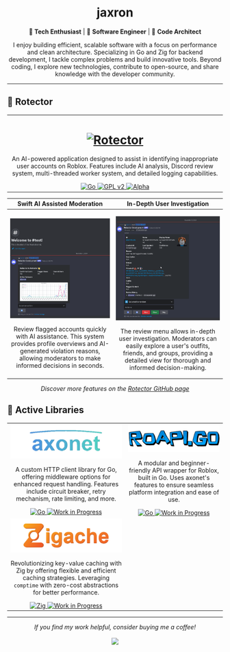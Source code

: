 <h1 align="center">jaxron</h1>
<p align="center">
  🌟 <b>Tech Enthusiast</b> | 🚀 <b>Software Engineer</b> | 🎨 <b>Code Architect</b>
</p>
<p align="center">
  I enjoy building efficient, scalable software with a focus on performance and clean architecture. Specializing in Go and Zig for backend development, I tackle complex problems and build innovative tools. Beyond coding, I explore new technologies, contribute to open-source, and share knowledge with the developer community.
</p>

---

## 🔎 Rotector

<table>
  <tr>
    <td align="center">
      <h1 align="center">
        <a href="https://github.com/rotector/rotector">
          <picture>
            <img width="350" alt="Rotector" src="./assets/images/rotector_logo.png">
          </picture>
        </a>
      </h1>
      <p>An AI-powered application designed to assist in identifying inappropriate user accounts on Roblox. Features include AI analysis, Discord review system, multi-threaded worker system, and detailed logging capabilities.</p>
      <a href="https://go.dev/">
        <img src="https://img.shields.io/badge/-Go-00ADD8?style=flat-square&logo=go&logoColor=white" alt="Go">
      </a>
      <a href="https://github.com/rotector/rotector/blob/main/LICENSE">
        <img src="https://img.shields.io/badge/-GPL%20v2-blue?style=flat-square" alt="GPL v2">
      </a>
      <a href="https://github.com/rotector/rotector">
        <img src="https://img.shields.io/badge/-Alpha-red?style=flat-square" alt="Alpha">
      </a>
    </td>
  </tr>
</table>

|                                                                                                                           Swift AI Assisted Moderation                                                                                                                            |                                                                                                                              In-Depth User Investigation                                                                                                                              |
| :-------------------------------------------------------------------------------------------------------------------------------------------------------------------------------------------------------------------------------------------------------------------------------: | :-----------------------------------------------------------------------------------------------------------------------------------------------------------------------------------------------------------------------------------------------------------------------------------: |
| <p align="center"><img src="assets/images/01.gif" width="450"></p><p align="center">Review flagged accounts quickly with AI assistance. This system provides profile overviews and AI-generated violation reasons, allowing moderators to make informed decisions in seconds.</p> | <p align="center"><img src="assets/images/02.gif" width="450"></p><p align="center">The review menu allows in-depth user investigation. Moderators can easily explore a user's outfits, friends, and groups, providing a detailed view for thorough and informed decision-making.</p> |

<p align="center"><i>Discover more features on the <a href="https://github.com/rotector/rotector">Rotector GitHub page</a></i></p>

## 🔭 Active Libraries

<table>
  <tr>
    <td align="center">
      <a href="https://github.com/jaxron/axonet">
        <img src="assets/images/axonet-banner.png" alt="axonet Banner" width="300">
      </a>
      <p>A custom HTTP client library for Go, offering middleware options for enhanced request handling. Features include circuit breaker, retry mechanism, rate limiting, and more.</p>
      <a href="https://go.dev/">
        <img src="https://img.shields.io/badge/-Go-00ADD8?style=flat-square&logo=go&logoColor=white" alt="Go">
      </a>
      <a href="https://github.com/jaxron/axonet">
        <img src="https://img.shields.io/badge/-WIP-red?style=flat-square" alt="Work in Progress">
      </a>
    </td>
    <td align="center">
      <a href="https://github.com/jaxron/roapi.go">
        <img src="assets/images/roapi-banner.png" alt="roapi.go Banner" width="300">
      </a>
      <p>A modular and beginner-friendly API wrapper for Roblox, built in Go. Uses axonet's features to ensure seamless platform integration and ease of use.</p>
      <a href="https://go.dev/">
        <img src="https://img.shields.io/badge/-Go-00ADD8?style=flat-square&logo=go&logoColor=white" alt="Go">
      </a>
      <a href="https://github.com/jaxron/roapi.go">
        <img src="https://img.shields.io/badge/-WIP-red?style=flat-square" alt="Work in Progress">
      </a>
    </td>
  </tr>
  <tr>
    <td align="center">
      <a href="https://github.com/jaxron/zigache">
        <img src="assets/images/zigache-banner.png" alt="Zigache Banner" width="300">
      </a>
      <p>Revolutionizing key-value caching with Zig by offering flexible and efficient caching strategies. Leveraging <code>comptime</code> with zero-cost abstractions for better performance.</p>
      <a href="https://ziglang.org/">
        <img src="https://img.shields.io/badge/-Zig-orange?style=flat-square&logo=zig&logoColor=white" alt="Zig">
      </a>
      <a href="https://github.com/jaxron/zigache">
        <img src="https://img.shields.io/badge/-WIP-red?style=flat-square" alt="Work in Progress">
      </a>
    </td>
    <td></td>
  </tr>
</table>

---

<p align="center">
  <i>If you find my work helpful, consider buying me a coffee!</i>
  <br><br>
  <a href='https://ko-fi.com/K3K612AWHA'>
    <img src='https://storage.ko-fi.com/cdn/brandasset/v2/support_me_on_kofi_blue.png' height='50'>
  </a>
</p>
